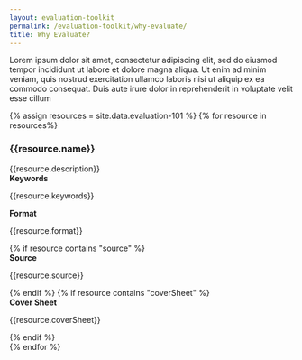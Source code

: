 ```yaml
---
layout: evaluation-toolkit
permalink: /evaluation-toolkit/why-evaluate/
title: Why Evaluate?
---
```

<p>Lorem ipsum dolor sit amet, consectetur adipiscing elit, sed do eiusmod tempor incididunt ut labore et dolore magna aliqua. Ut enim ad minim veniam, quis nostrud exercitation ullamco laboris nisi ut aliquip ex ea commodo consequat. Duis aute irure dolor in reprehenderit in voluptate velit esse cillum</p>
{% assign resources = site.data.evaluation-101 %}
{% for resource in resources%}
<div class="event-card padding-bottom-3 margin-top-1">
	<div class="grid-row clearfix shadow-5 radius-lg bg-white padding-2 flex-align-center">
		<div class="tablet:grid-col-12">
			<h3 class="title text-no-underline">{{resource.name}}</h3>
			<div class="text-base margin-bottom-1">
				<div class="margin-top-neg-105">
					{{resource.description}}
				</div>
			</div>
		</div>
		<div class="grid-row tablet:grid-col-12">
			<div class="mobile-lg:grid-col-4">
			<strong>Keywords</strong>
			<p class="margin-top-0">{{resource.keywords}}</p>
			</div>
			<div class="mobile-lg:grid-col-4">
			<strong>Format</strong>
			<p class="margin-top-0">{{resource.format}}</p>
			</div>
			{% if resource contains "source" %}
			<div class="mobile-lg:grid-col-4">
			<strong>Source</strong>
			<p class="margin-top-0">{{resource.source}}</p>
			</div>
			{% endif %}
			{% if resource contains "coverSheet" %}
			<div class="mobile-lg:grid-col-4">
			<strong>Cover Sheet</strong>
			<p class="margin-top-0">{{resource.coverSheet}}</p>
			</div>
			{% endif %}
		</div>
	</div>
</div>
{% endfor %}